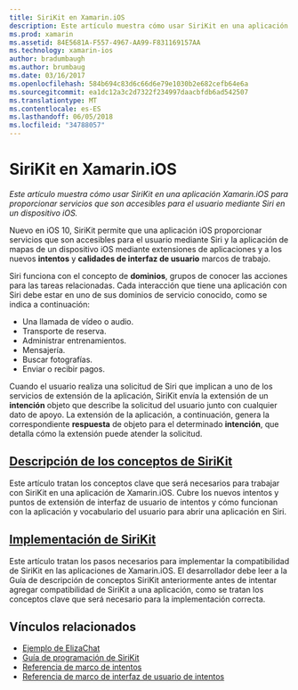 ```yaml
---
title: SiriKit en Xamarin.iOS
description: Este artículo muestra cómo usar SiriKit en una aplicación Xamarin.iOS para proporcionar servicios que son accesibles para el usuario mediante Siri en un dispositivo iOS.
ms.prod: xamarin
ms.assetid: 84E5681A-F557-4967-AA99-F831169157AA
ms.technology: xamarin-ios
author: bradumbaugh
ms.author: brumbaug
ms.date: 03/16/2017
ms.openlocfilehash: 584b694c83d6c66d6e79e1030b2e682cefb64e6a
ms.sourcegitcommit: ea1dc12a3c2d7322f234997daacbfdb6ad542507
ms.translationtype: MT
ms.contentlocale: es-ES
ms.lasthandoff: 06/05/2018
ms.locfileid: "34788057"
---
```

# <a name="sirikit-in-xamarinios"></a>SiriKit en Xamarin.iOS

_Este artículo muestra cómo usar SiriKit en una aplicación Xamarin.iOS para proporcionar servicios que son accesibles para el usuario mediante Siri en un dispositivo iOS._

Nuevo en iOS 10, SiriKit permite que una aplicación iOS proporcionar servicios que son accesibles para el usuario mediante Siri y la aplicación de mapas de un dispositivo iOS mediante extensiones de aplicaciones y a los nuevos **intentos** y **calidades de interfaz de usuario** marcos de trabajo.

Siri funciona con el concepto de **dominios**, grupos de conocer las acciones para las tareas relacionadas. Cada interacción que tiene una aplicación con Siri debe estar en uno de sus dominios de servicio conocido, como se indica a continuación:

- Una llamada de vídeo o audio.
- Transporte de reserva.
- Administrar entrenamientos.
- Mensajería.
- Buscar fotografías.
- Enviar o recibir pagos.

Cuando el usuario realiza una solicitud de Siri que implican a uno de los servicios de extensión de la aplicación, SiriKit envía la extensión de un **intención** objeto que describe la solicitud del usuario junto con cualquier dato de apoyo. La extensión de la aplicación, a continuación, genera la correspondiente **respuesta** de objeto para el determinado **intención**, que detalla cómo la extensión puede atender la solicitud.

## <a name="understanding-sirikit-conceptsiosplatformsirikitunderstanding-sirikitmd"></a>[Descripción de los conceptos de SiriKit](~/ios/platform/sirikit/understanding-sirikit.md)

Este artículo tratan los conceptos clave que será necesarios para trabajar con SiriKit en una aplicación de Xamarin.iOS. Cubre los nuevos intentos y puntos de extensión de interfaz de usuario de intentos y cómo funcionan con la aplicación y vocabulario del usuario para abrir una aplicación en Siri.

## <a name="implementing-sirikitiosplatformsirikitimplementing-sirikitmd"></a>[Implementación de SiriKit](~/ios/platform/sirikit/implementing-sirikit.md)

Este artículo tratan los pasos necesarios para implementar la compatibilidad de SiriKit en las aplicaciones de Xamarin.iOS. El desarrollador debe leer a la Guía de descripción de conceptos SiriKit anteriormente antes de intentar agregar compatibilidad de SiriKit a una aplicación, como se tratan los conceptos clave que será necesario para la implementación correcta.





## <a name="related-links"></a>Vínculos relacionados

- [Ejemplo de ElizaChat](https://developer.xamarin.com/samples/monotouch/ios10/ElizaChat/)
- [Guía de programación de SiriKit](https://developer.apple.com/library/prerelease/content/documentation/Intents/Conceptual/SiriIntegrationGuide/index.html)
- [Referencia de marco de intentos](https://developer.apple.com/reference/intents)
- [Referencia de marco de interfaz de usuario de intentos](https://developer.apple.com/reference/intentsui)

